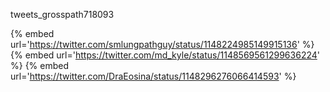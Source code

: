 tweets_grosspath718093

{% embed url='https://twitter.com/smlungpathguy/status/1148224985149915136' %}
{% embed url='https://twitter.com/md_kyle/status/1148569561299636224' %}
{% embed url='https://twitter.com/DraEosina/status/1148296276066414593' %}
